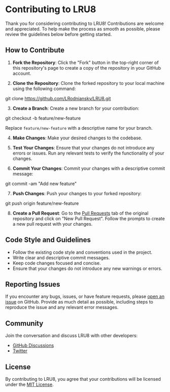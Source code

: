# Contributing to LRU8

Thank you for considering contributing to LRU8! Contributions are welcome and appreciated. To help make the process as smooth as possible, please review the guidelines below before getting started.

## How to Contribute

1. **Fork the Repository**: Click the "Fork" button in the top-right corner of this repository's page to create a copy of the repository in your GitHub account.

2. **Clone the Repository**: Clone the forked repository to your local machine using the following command:

git clone https://github.com/LRodniansky/LRU8.git

3. **Create a Branch**: Create a new branch for your contribution:

git checkout -b feature/new-feature

Replace `feature/new-feature` with a descriptive name for your branch.

4. **Make Changes**: Make your desired changes to the codebase.

5. **Test Your Changes**: Ensure that your changes do not introduce any errors or issues. Run any relevant tests to verify the functionality of your changes.

6. **Commit Your Changes**: Commit your changes with a descriptive commit message:

git commit -am "Add new feature"

7. **Push Changes**: Push your changes to your forked repository:

git push origin feature/new-feature


8. **Create a Pull Request**: Go to the [Pull Requests](../../pulls) tab of the original repository and click on "New Pull Request". Follow the prompts to create a new pull request with your changes.

## Code Style and Guidelines

- Follow the existing code style and conventions used in the project.
- Write clear and descriptive commit messages.
- Keep code changes focused and concise.
- Ensure that your changes do not introduce any new warnings or errors.

## Reporting Issues

If you encounter any bugs, issues, or have feature requests, please [open an issue](../../issues) on GitHub. Provide as much detail as possible, including steps to reproduce the issue and any relevant error messages.

## Community

Join the conversation and discuss LRU8 with other developers:

- [GitHub Discussions](../../discussions)
- [Twitter](https://twitter.com/example)

## License

By contributing to LRU8, you agree that your contributions will be licensed under the [MIT License](./LICENSE). 



